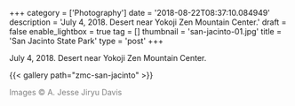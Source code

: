 +++
category = ['Photography']
date = '2018-08-22T08:37:10.084949'
description = 'July 4, 2018. Desert near Yokoji Zen Mountain Center.'
draft = false
enable_lightbox = true
tag = []
thumbnail = 'san-jacinto-01.jpg'
title = 'San Jacinto State Park'
type = 'post'
+++

July 4, 2018. Desert near Yokoji Zen Mountain Center.

{{< gallery path="zmc-san-jacinto" >}}

<span style="color: gray">Images &copy; A. Jesse Jiryu Davis</span>
